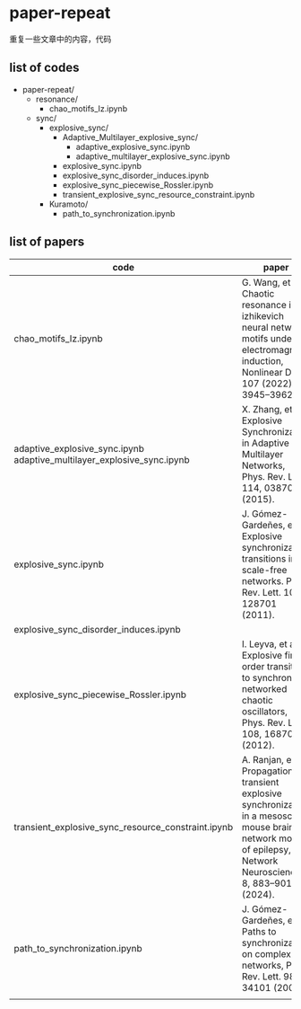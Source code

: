 # paper-repeat
重复一些文章中的内容，代码

## list of codes

- paper-repeat/
  - resonance/
    - chao_motifs_Iz.ipynb
  - sync/
    - explosive_sync/
      - Adaptive_Multilayer_explosive_sync/
        - adaptive_explosive_sync.ipynb
        - adaptive_multilayer_explosive_sync.ipynb
      - explosive_sync.ipynb
      - explosive_sync_disorder_induces.ipynb
      - explosive_sync_piecewise_Rossler.ipynb
      - transient_explosive_sync_resource_constraint.ipynb
    - Kuramoto/
      - path_to_synchronization.ipynb
  
## list of papers

| code   | paper |
|--------|------|
| chao_motifs_Iz.ipynb   | G. Wang, et al. Chaotic resonance in izhikevich neural network motifs under electromagnetic induction, Nonlinear Dyn. 107 (2022) 3945–3962.|
| adaptive_explosive_sync.ipynb <br> adaptive_multilayer_explosive_sync.ipynb | X. Zhang, et al. Explosive Synchronization in Adaptive and Multilayer Networks, Phys. Rev. Lett. 114, 038701 (2015). |
| explosive_sync.ipynb   | J. Gómez-Gardeñes, et al. Explosive synchronization transitions in scale-free networks. Phys. Rev. Lett. 106, 128701 (2011). |
| explosive_sync_disorder_induces.ipynb |  |
| explosive_sync_piecewise_Rossler.ipynb | I. Leyva, et al. Explosive first-order transition to synchrony in networked chaotic oscillators, Phys. Rev. Lett. 108, 168702 (2012). |
| transient_explosive_sync_resource_constraint.ipynb | A. Ranjan, et al. Propagation of transient explosive synchronization in a mesoscale mouse brain network model of epilepsy, Network Neuroscience 8, 883–901 (2024). |
| path_to_synchronization.ipynb | J. Gómez-Gardeñes, et al. Paths to synchronization on complex networks, Phys. Rev. Lett. 98, 34101 (2007). |
|  |  |